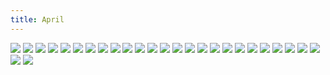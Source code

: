 ```yaml
---
title: April
---
```


![](https://i.imgur.com/B1XG2ea.jpg)
![](https://i.imgur.com/q2Icz9v.jpg)
![](https://i.imgur.com/P0i9Qr4.jpg)
![](https://i.imgur.com/Et32eaI.jpg)
![](https://i.imgur.com/hPxZCB8.jpg)
![](https://i.imgur.com/9SNB8Vq.jpg)
![](https://i.imgur.com/YRaLJuR.jpg)
![](https://i.imgur.com/avnOO3o.jpg)
![](https://i.imgur.com/oh9dXc7.jpg)
![](https://i.imgur.com/NK0E2jf.jpg)
![](https://i.imgur.com/X2h6nqs.jpg)
![](https://i.imgur.com/YesLJY8.jpg)
![](https://i.imgur.com/QALrj22.jpg)
![](https://i.imgur.com/CIOtB7P.jpg)
![](https://i.imgur.com/DbYZ8MU.jpg)
![](https://i.imgur.com/ZGIqjMe.jpg)
![](https://i.imgur.com/ymNLnON.jpg)
![](https://i.imgur.com/IfV9lUq.jpg)
![](https://i.imgur.com/KJ7rkz5.jpg)
![](https://i.imgur.com/3HOv3Ex.jpg)
![](https://i.imgur.com/j0CoJq2.jpg)
![](https://i.imgur.com/wsR162K.jpg)
![](https://i.imgur.com/Hjno2ev.jpg)
![](https://i.imgur.com/7XFyW4F.jpg)
![](https://i.imgur.com/MpSu5LW.jpg)
![](https://i.imgur.com/RRgFjuH.jpg)
![](https://i.imgur.com/Xy5lLvw.jpg)

